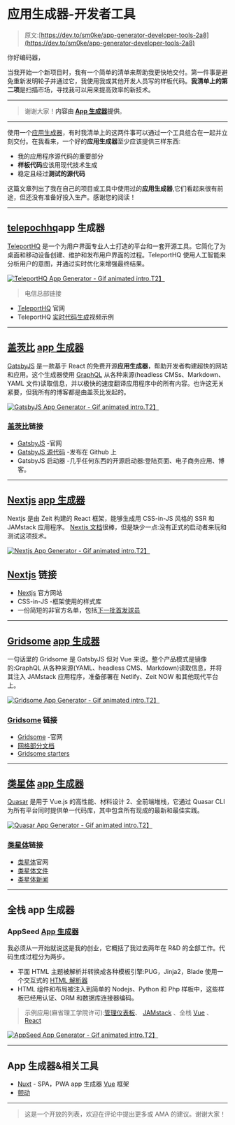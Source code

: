 # 应用生成器-开发者工具

> 原文:[https://dev.to/sm0ke/app-generator-developer-tools-2a8](https://dev.to/sm0ke/app-generator-developer-tools-2a8)

你好编码器，

当我开始一个新项目时，我有一个简单的清单来帮助我更快地交付。第一件事是避免重新发明轮子并通过它，我使用我或其他开发人员写的样板代码。**我清单上的第二项**是扫描市场，寻找我可以用来提高效率的新技术。

* * *

> 谢谢大家！**内容由 [App 生成器](https://appseed.us)提供**。

* * *

使用一个[应用生成器](https://appseed.us/app-generator)，有时我清单上的这两件事可以通过一个工具组合在一起并立刻交付。在我看来，一个好的**应用生成器**至少应该提供三样东西:

*   我的应用程序源代码的重要部分
*   **样板代码**应该用现代技术生成
*   稳定且经过**测试的源代码**

这篇文章列出了我在自己的项目或工具中使用过的**应用生成器**,它们看起来很有前途，但还没有准备好投入生产。感谢您的阅读！

* * *

## [telepochhq](https://teleporthq.io/?ref=appseed)app 生成器

[TeleportHQ](https://teleporthq.io/?ref=appseed) 是一个为用户界面专业人士打造的平台和一套开源工具。它简化了为桌面和移动设备创建、维护和发布用户界面的过程。TeleportHQ 使用人工智能来分析用户的意图，并通过实时优化来增强最终结果。

[![TeleportHQ App Generator - Gif animated intro.](../Images/9c2e4311969b1f42c7bd07a8c32bc3d3.png)T2】](https://res.cloudinary.com/practicaldev/image/fetch/s--lT9aM-3T--/c_limit%2Cf_auto%2Cfl_progressive%2Cq_66%2Cw_880/https://raw.githubusercontent.com/app-generator/static/master/developer-tools/app-generator-teleporthq-intro.gif)

> 电信总部链接

*   [TeleportHQ](https://teleporthq.io/?ref=appseed) 官网
*   TeleportHQ [实时代码生成](https://www.youtube.com/watch?v=ZD8Cnzc6KlY)视频示例

* * *

## [](#gatsbyjs-app-generator)[盖茨比](https://www.gatsbyjs.org/) [app 生成器](https://en.wikipedia.org/wiki/Automatic_programming#Source_code_generation)

[GatsbyJS](https://www.gatsbyjs.org/) 是一款基于 React 的免费开源**应用生成器**，帮助开发者构建超快的网站和应用。这个生成器使用 [GraphQL](https://graphql.org/) 从各种来源(headless CMSs、Markdown、YAML 文件)读取信息，并以极快的速度翻译应用程序中的所有内容。也许这无关紧要，但我所有的博客都是由盖茨比发起的。

[![GatsbyJS App Generator - Gif animated intro.](../Images/fb0f5a7902a88b4a2b2c1c6e8d5499a1.png)T2】](https://res.cloudinary.com/practicaldev/image/fetch/s--gG76Nhdg--/c_limit%2Cf_auto%2Cfl_progressive%2Cq_66%2Cw_880/https://github.com/app-generator/static/blob/master/developer-tools/app-generator-gatsbyjs-intro.gif%3Fraw%3Dtrue)

### [](#gatsbyjs-links)[盖茨比](https://www.gatsbyjs.org/)链接

*   [GatsbyJS](https://www.gatsbyjs.org/) -官网
*   [GatsbyJS 源代码](https://github.com/gatsbyjs/gatsby) -发布在 Github 上
*   GatsbyJS 启动器 -几乎任何东西的开源启动器:登陆页面、电子商务应用、博客。

* * *

## [](#nextjs-app-generator)[Nextjs](https://nextjs.org/) [app 生成器](https://en.wikipedia.org/wiki/Automatic_programming#Source_code_generation)

Nextjs 是由 Zeit 构建的 React 框架，能够生成用 CSS-in-JS 风格的 SSR 和 JAMstack 应用程序。 [Nextjs 文档](https://nextjs.org/docs)很棒，但是缺少一点:没有正式的启动者来玩和测试这项技术。

[![Nextjs App Generator - Gif animated intro.](../Images/aafd869aa33d9c92c496a802618470a7.png)T2】](https://res.cloudinary.com/practicaldev/image/fetch/s--Bv7tdNMz--/c_limit%2Cf_auto%2Cfl_progressive%2Cq_66%2Cw_880/https://github.com/app-generator/static/blob/master/developer-tools/app-generator-nextjs-intro.gif%3Fraw%3Dtrue)

## [](#nextjs-links)[Nextjs](https://nextjs.org/) 链接

*   [Nextjs](https://nextjs.org/) 官方网站
*   CSS-in-JS -框架使用的样式库
*   一份简短的非官方名单，包括[下一批首发球员](https://codebushi.com/nextjs-website-starters/)

* * *

## [](#gridsome-app-generator)[Gridsome](https://gridsome.org/) [app 生成器](https://en.wikipedia.org/wiki/Automatic_programming#Source_code_generation)

一句话里的 Gridsome 是 GatsbyJS 但对 Vue 来说。整个产品模式是镜像的:GraphQL 从各种来源(YAML、headless CMS、Markdown)读取信息，并将其注入 JAMstack 应用程序，准备部署在 Netlify、Zeit NOW 和其他现代平台上。

[![Gridsome App Generator - Gif animated intro.](../Images/7ff48d8cdaf02ff29f47c87a34e04cd2.png)T2】](https://res.cloudinary.com/practicaldev/image/fetch/s--2MRy6Q43--/c_limit%2Cf_auto%2Cfl_progressive%2Cq_66%2Cw_880/https://github.com/app-generator/static/blob/master/developer-tools/app-generator-gridsome-intro.gif%3Fraw%3Dtrue)

### [](#gridsome-links)[Gridsome](https://gridsome.org/) 链接

*   [Gridsome](https://gridsome.org/) -官网
*   [网格部分文档](https://gridsome.org/docs)
*   [Gridsome starters](https://gridsome.org/starters)

* * *

## [](#quasar-app-generator)[类星体](https://quasar.dev/) [app 生成器](https://en.wikipedia.org/wiki/Automatic_programming#Source_code_generation)

[Quasar](https://quasar.dev/) 是用于 Vue.js 的高性能、材料设计 2、全前端堆栈，它通过 Quasar CLI 为所有平台同时提供单一代码库，其中包含所有现成的最新和最佳实践。

[![Quasar App Generator - Gif animated intro.](../Images/fdbcb061b2f4686866e5765b1c939f14.png)T2】](https://res.cloudinary.com/practicaldev/image/fetch/s--L-YjVKYL--/c_limit%2Cf_auto%2Cfl_progressive%2Cq_66%2Cw_880/https://github.com/app-generator/static/blob/master/developer-tools/app-generator-quasar-intro.gif%3Fraw%3Dtrue)

### [](#quasar-links)[类星体](https://quasar.dev/)链接

*   [类星体](https://quasar.dev/)官网
*   [类星体文件](https://quasar.dev/introduction-to-quasar)
*   [类星体新闻](https://vuejs.org/v2/guide/ssr.html#Quasar-Framework-SSR-PWA)

* * *

## [](#fullstack-app-generators)全栈 app 生成器

### [](#appseed-app-generator)AppSeed [App 生成器](https://appseed.us/app-generator)

我必须从一开始就说这是我的创业，它概括了我过去两年在 R&D 的全部工作。代码生成过程分为两步。

*   平面 HTML 主题被解析并转换成各种模板引擎:PUG，Jinja2，Blade 使用一个交互式的 [HTML 解析器](https://dev.to/sm0ke/html-parser-developer-tools-5d85)
*   HTML 组件和布局被注入到简单的 Nodejs、Python 和 Php 样板中，这些样板已经用认证、ORM 和数据库连接器编码。

> 示例应用(麻省理工学院许可):[管理仪表板](https://github.com/app-generator/admin-dashboards)、 [JAMstack](https://github.com/app-generator/jamstack) 、全栈 [Vue](https://github.com/app-generator/fullstack-express-vuejs-argon-design) 、 [React](https://github.com/app-generator/fullstack-react-express-material-design)

[![AppSeed App Generator - Gif animated intro.](../Images/ca4690ba42ee43e9f899d41baae4babb.png)T2】](https://res.cloudinary.com/practicaldev/image/fetch/s--lMk2IMFw--/c_limit%2Cf_auto%2Cfl_progressive%2Cq_66%2Cw_880/https://github.com/app-generator/static/blob/master/developer-tools/app-generator-appseed-intro.gif%3Fraw%3Dtrue)

* * *

## [](#app-generators-amp-related-tools)App 生成器&相关工具

*   [Nuxt](https://nuxtjs.org/) - SPA，PWA app 生成器 [Vue](https://vuejs.org/) 框架
*   [颤动](https://flutter.dev/)

* * *

> 这是一个开放的列表，欢迎在评论中提出更多或 AMA 的建议。谢谢大家！